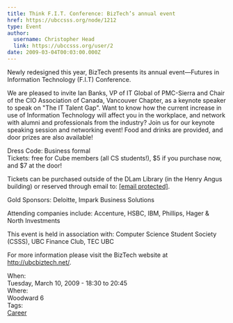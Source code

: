 ```yaml
---
title: Think F.I.T. Conference: BizTech’s annual event 
href: https://ubccsss.org/node/1212
type: Event
author:
  username: Christopher Head
  link: https://ubccsss.org/user/2
date: 2009-03-04T00:03:00.000Z
---
```


<div class="field field-name-body field-type-text-with-summary field-label-hidden"><div class="field-items"><div class="field-item even"><p>Newly redesigned this year, BizTech presents its annual event&#x2014;Futures in Information Technology (F.I.T) Conference.</p>
<p>We are pleased to invite Ian Banks, VP of IT Global of PMC-Sierra and Chair of the CIO Association of Canada, Vancouver Chapter, as a keynote speaker to speak on &quot;The IT Talent Gap&quot;. Want to know how the current increase in use of Information Technology will affect you in the workplace, and network with alumni and professionals from the industry? Join us for our keynote speaking session and networking event! Food and drinks are provided, and door prizes are also available!</p>
<p>Dress Code: Business formal<br>
Tickets: free for Cube members (all CS students!), $5 if you purchase now, and $7 at the door!</p>
<p>Tickets can be purchased outside of the DLam Library (in the Henry Angus building) or reserved through email to: <a href="/cdn-cgi/l/email-protection#f5809796979c8f8190969db59298949c99db969a98"><span class="__cf_email__" data-cfemail="12677071707b686677717a52757f737b7e3c717d7f">[email&#xA0;protected]</span></a>.</p>
<p>Gold Sponsors: Deloitte, Impark Business Solutions</p>
<p>Attending companies include: Accenture, HSBC, IBM, Phillips, Hager &amp; North Investments</p>
<p>This event is held in association with: Computer Science Student Society (CSSS), UBC Finance Club, TEC UBC</p>
<p>For more information please visit the BizTech website at <a href="http://ubcbiztech.net">http://ubcbiztech.net/</a>.</p>
</div></div></div><div class="field field-name-field-dates field-type-datetime field-label-above"><div class="field-label">When:&#xA0;</div><div class="field-items"><div class="field-item even"><span class="date-display-single">Tuesday, March 10, 2009 - <span class="date-display-range"><span class="date-display-start">18:30</span> to <span class="date-display-end">20:45</span></span></span></div></div></div><div class="field field-name-field-location field-type-text field-label-above"><div class="field-label">Where:&#xA0;</div><div class="field-items"><div class="field-item even">Woodward 6</div></div></div>    <footer>
    <div class="field field-name-field-tags field-type-taxonomy-term-reference field-label-above"><div class="field-label">Tags:&#xA0;</div><div class="field-items"><div class="field-item even"><a href="/career">Career</a></div></div></div>      </footer>